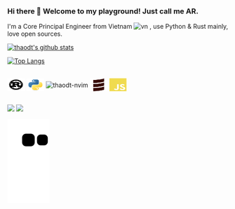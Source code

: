 ### Hi there 👋 Welcome to my playground! Just call me AR.

I'm a Core Principal Engineer from Vietnam <img src="https://static.dwcdn.net/css/flag-icons/flags/4x3/vn.svg" alt="vn" height="30"/> , use Python & Rust mainly, love open sources.

[![thaodt's github stats](https://github-readme-stats.vercel.app/api?username=thaodt&show_icons=true&theme=dracula&include_all_commits=true&count_private=true&cache_seconds=86400)](https://github.com/thaodt/thaodt)

[![Top Langs](https://github-readme-stats.vercel.app/api/top-langs/?username=thaodt&layout=compact&theme=dracula&cache_seconds=86400)](https://github.com/thaodt/thaodt)

<div style="display: inline_block"><br>
  <img align="center" alt="thaodt-rust" height="30" width="40" src="https://raw.githubusercontent.com/devicons/devicon/master/icons/rust/rust-plain.svg">
  <img align="center" alt="thaodt-python" height="30" width="40" src="https://raw.githubusercontent.com/devicons/devicon/master/icons/python/python-original.svg">
  <img align="center" alt="thaodt-nvim" height="30" width="40" src="https://raw.githubusercontent.com/devicons/devicon/blob/master/icons/vim/vim-plain.svg">
  <img align="center" alt="thaodt-scala" height="30" width="40" src="https://raw.githubusercontent.com/devicons/devicon/master/icons/scala/scala-plain.svg">
  <img align="center" alt="thaodt-js" height="30" width="40" src="https://raw.githubusercontent.com/devicons/devicon/master/icons/javascript/javascript-plain.svg">
  </div>

##

<div>
  <a href="https://twitter.com/dreamsparkis" target="_blank"><img src="https://img.shields.io/badge/-Twitter-%23E4405F?style=for-the-badge&logo=twitter&logoColor=white" target="_blank"></a>
  <a href = "mailto:aldineguyon@gmail.com"><img src="https://img.shields.io/badge/-Gmail-%23333?style=for-the-badge&logo=gmail&logoColor=white" target="_blank"></a>
  
  ![Snake animation](https://github.com/thaodt/thaodt/blob/output/github-contribution-grid-snake.svg)

</div>
